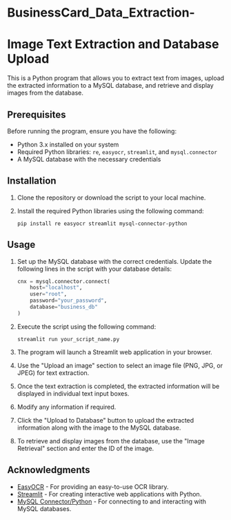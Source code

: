# BusinessCard_Data_Extraction-

# Image Text Extraction and Database Upload

This is a Python program that allows you to extract text from images, upload the extracted information to a MySQL database, and retrieve and display images from the database.

## Prerequisites

Before running the program, ensure you have the following:

- Python 3.x installed on your system
- Required Python libraries: `re`, `easyocr`, `streamlit`, and `mysql.connector`
- A MySQL database with the necessary credentials

## Installation

1. Clone the repository or download the script to your local machine.

2. Install the required Python libraries using the following command:
   ```
   pip install re easyocr streamlit mysql-connector-python
   ```

## Usage

1. Set up the MySQL database with the correct credentials. Update the following lines in the script with your database details:

   ```python
   cnx = mysql.connector.connect(
       host="localhost",
       user="root",
       password="your_password",
       database="business_db"
   )
   ```

2. Execute the script using the following command:

   ```
   streamlit run your_script_name.py
   ```

3. The program will launch a Streamlit web application in your browser.

4. Use the "Upload an image" section to select an image file (PNG, JPG, or JPEG) for text extraction.

5. Once the text extraction is completed, the extracted information will be displayed in individual text input boxes.

6. Modify any information if required.

7. Click the "Upload to Database" button to upload the extracted information along with the image to the MySQL database.

8. To retrieve and display images from the database, use the "Image Retrieval" section and enter the ID of the image.

## Acknowledgments

- [EasyOCR](https://github.com/JaidedAI/EasyOCR) - For providing an easy-to-use OCR library.
- [Streamlit](https://streamlit.io/) - For creating interactive web applications with Python.
- [MySQL Connector/Python](https://dev.mysql.com/doc/connector-python/en/) - For connecting to and interacting with MySQL databases.
